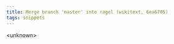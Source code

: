 ```yaml
---
title: Merge branch 'master' into ragel (wikitext, 6ea6705)
tags: snippets
---
```


&lt;unknown&gt;
